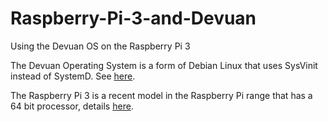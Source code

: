 # Raspberry-Pi-3-and-Devuan

Using the Devuan OS on the Raspberry Pi 3

The Devuan Operating System is a form of Debian Linux that uses SysVinit instead of SystemD. See [here](https://devuan.org/).

The Raspberry Pi 3 is a recent model in the Raspberry Pi range that has a 64 bit processor, details [here](https://www.raspberrypi.org/).

